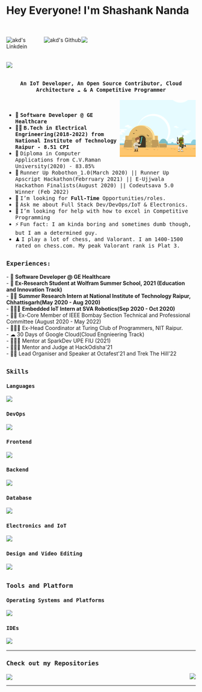 # Hey Everyone! I'm Shashank Nanda
<br><br>
<a href="https://www.linkedin.com/in/aman-kumar-dewangan-akd13o1/">
  <img align="left" alt="akd's Linkdein" width="100px" src="https://img.shields.io/badge/Linkedin-0A66C2?style=for-the-badge&logo=Linkedin&logoColor=white" />
</a>
<a href="https://github.com/amandewatnitrr">
  <img align="left" alt="akd's Github" width="100px" src="https://img.shields.io/badge/Github-181717?style=for-the-badge&logo=Github&logoColor=white" />
</a>
<a href="https://leetcode.com/u/amandewatnitrr/"  target="_blank">
  <img src="https://img.shields.io/badge/Leetcode-834e33?style=for-the-badge&logo=Leetcode&logoColor=white">
</a>

<br><br>
![](https://github.com/amandewatnitrr/amandewatnitrr/blob/main/header_.png)

## <p align="center"><h4 align="center"><samp> An IoT Developer, An Open Source Contributor, Cloud Architecture ☁  & A Competitive Programmer </samp></h4></p>

<div>
<img align="right" src="https://github.com/amandewatnitrr/amandewatnitrr/blob/main/terminal.gif" width="40%"/>
  <br>

- 👷 <samp><b>Software Developer @ GE Healthcare</b>
- 👨‍🎓 <samp><b>B.Tech in Electrical Engrineering(2018-2022) from National Institute of Technology Raipur - 8.51 CPI</b>
- 🔭 <samp>Diploma in Computer Applications from C.V.Raman University(2020) - 83.85%
- 🥇 <samp>Runner Up Robothon_1.0(March 2020) || Runner Up Apscript Hackathon(Febrruary 2021) || E-Ujjwala Hackathon Finalists(August 2020) || Codeutsava 5.0 Winner (Feb 2022)
- 💼 <samp>I’m looking for **Full-Time** Opportunities/roles.
- 💬 <samp>Ask me about Full Stack Dev/DevOps/IoT & Electronics.
- 🤔 <samp>I’m looking for help with how to excel in Competitive Programming
- ⚡ <samp>Fun fact: I am kinda boring and sometimes dumb though, but I am a determined guy.
- ♟ <samp>I play a lot of chess, and Valorant. I am 1400-1500 rated on chess.com. My peak Valorant rank is Plat 3.
</div>

##

<div>
<h3><b><samp>Experiences:</samp></b></h3>
- 👷 <b>Software Developer @ GE Healthcare</b><br>
- 🔬 <b>Ex-Research Student at Wolfram Summer School, 2021 (Education and Innovation Track)</b><br>
- 🕵🏻 <b>Summer Research Intern at National Institute of Technology Raipur, Chhattisgarh(May 2020 - Aug 2020)</b><br>
- 👨🏾‍💻 <b>Embedded IoT Intern at SVA Robotics(Sep 2020 - Oct 2020)</b><br>
- ✍🏻 Ex-Core Member of IEEE Bombay Section Technical and Professional Committee (August 2020 - May 2022)<br>
- 👨🏻‍💻 Ex-Head Coordinator at Turing Club of Programmers, NIT Raipur.<br>
- ☁ 30 Days of Google Cloud(Cloud Engnieering Track)<br>
- 👨🏻‍🏫 Mentor at SparkDev UPE FIU (2021)<br>
- 👨🏻‍🏫 Mentor and Judge at HackOdisha'21<br>
- 👷🏻 Lead Organiser and Speaker at Octafest'21 and Trek The Hill'22<br>
</div>

##
<h3><b><samp>Skills</samp></b></h3>

<h4><b><samp>Languages</samp></b></h4>

![](https://skillicons.dev/icons?i=cpp,c,py,js,java,bash&perline=18)

<h4><b><samp>DevOps</samp></b></h4>

![](https://skillicons.dev/icons?i=git,docker,kubernetes,terraform,gherkin,jenkins,nginx,grafana,prometheus,gcp&perline=18)

<h4><b><samp>Frontend</samp></b></h4>

![](https://skillicons.dev/icons?i=html,css,tailwind,javascript,bootstrap,react,md&perline=18)

<h4><b><samp>Backend</samp></b></h4>

![](https://skillicons.dev/icons?i=django,php,postman,rabbitmq&perline=18)

<h4><b><samp>Database</samp></b></h4>

![](https://skillicons.dev/icons?i=postgres,mysql,sqlite,firebase&perline=18)

<h4><b><samp>Electronics and IoT</samp></b></h4>

![](https://skillicons.dev/icons?i=arduino,raspberrypi&perline=18)

<h4><b><samp>Design and Video Editing</samp></b></h4>

![](https://skillicons.dev/icons?i=blender,ae,pr,ai,figma&perline=18)
    
##
<h3><b><samp>Tools and Platform</samp></b></h3>

<h4><b><samp>Operating Systems and Platforms</samp></b></h4>

![](https://skillicons.dev/icons?i=windows,linux,apple,ubuntu,debian&perline=18)

<h4><b><samp>IDEs</samp></b></h4>

![](https://skillicons.dev/icons?i=clion,idea,webstorm,pycharm,vscode,sublime,anaconda,vim&perline=18)

<hr> 
  
<h3><b><samp>Check out my Repositories</samp></b></h3>

<span>
<a href="https://github.com/amandewatnitrr/A-10-NEXA">
  <img align="right" src="https://github-readme-stats.vercel.app/api/pin/?username=amandewatnitrr&repo=A-10-NEXA" />
</a>
<a href="https://github.com/amandewatnitrr/Aztecs-LogiTraffic">
  <img align="center" src="https://github-readme-stats.vercel.app/api/pin/?username=amandewatnitrr&repo=Aztecs-LogiTraffic" />
</a>
  </span>
  
<hr>
